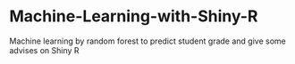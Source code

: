 # Machine-Learning-with-Shiny-R
Machine learning by random forest to predict student grade and give some advises on Shiny R
